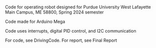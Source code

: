 Code for operating robot designed for Purdue University West Lafayette Main Campus, ME 58800, Spring 2024 semester

Code made for Arduino Mega

Code uses interrupts, digital PID control, and I2C communication

For code, see DrivingCode. For report, see Final Report
